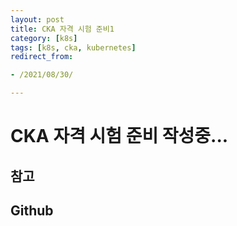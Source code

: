 ```yaml
---
layout: post
title: CKA 자격 시험 준비1
category: [k8s]
tags: [k8s, cka, kubernetes]
redirect_from:

- /2021/08/30/

---
```


# CKA 자격 시험 준비 작성중...  




## 참고  


## Github    